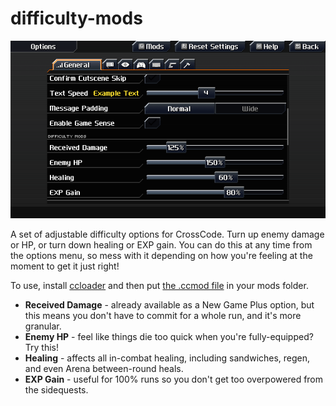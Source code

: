 # difficulty-mods

![](https://github.com/Azure-Lazuline/difficulty-mods/blob/main/screenshots/screen1.png?raw=true)

A set of adjustable difficulty options for CrossCode. Turn up enemy damage or HP, or turn down healing or EXP gain. You can do this at any time from the options menu, so mess with it depending on how you're feeling at the moment to get it just right!

To use, install [ccloader](https://github.com/CCDirectLink/CCLoader) and then put [the .ccmod file](https://github.com/Azure-Lazuline/difficulty-mods/releases) in your mods folder.

- **Received Damage** - already available as a New Game Plus option, but this means you don't have to commit for a whole run, and it's more granular.
- **Enemy HP** - feel like things die too quick when you're fully-equipped? Try this!
- **Healing** - affects all in-combat healing, including sandwiches, regen, and even Arena between-round heals.
- **EXP Gain** - useful for 100% runs so you don't get too overpowered from the sidequests.
